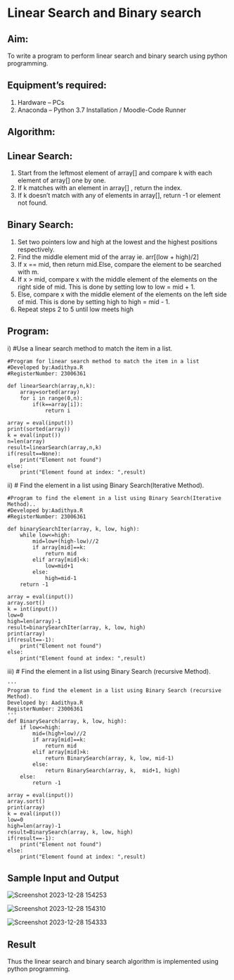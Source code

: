 # Linear Search and Binary search
## Aim:
To write a program to perform linear search and binary search using python programming.
## Equipment’s required:
1.	Hardware – PCs
2.	Anaconda – Python 3.7 Installation / Moodle-Code Runner
## Algorithm:
## Linear Search:
1.	Start from the leftmost element of array[] and compare k with each element of array[] one by one.
2.	If k matches with an element in array[] , return the index.
3.	If k doesn’t match with any of elements in array[], return -1 or element not found.
## Binary Search:
1.	Set two pointers low and high at the lowest and the highest positions respectively.
2.	Find the middle element mid of the array ie. arr[(low + high)/2]
3.	If x == mid, then return mid.Else, compare the element to be searched with m.
4.	If x > mid, compare x with the middle element of the elements on the right side of mid. This is done by setting low to low = mid + 1.
5.	Else, compare x with the middle element of the elements on the left side of mid. This is done by setting high to high = mid - 1.
6.	Repeat steps 2 to 5 until low meets high
## Program:
i)	#Use a linear search method to match the item in a list.
```
#Program for linear search method to match the item in a list
#Developed by:Aadithya.R
#RegisterNumber: 23006361

def linearSearch(array,n,k):
    array=sorted(array)
    for i in range(0,n):
        if(k==array[i]):
            return i
    
array = eval(input())
print(sorted(array))
k = eval(input()) 
n=len(array)
result=linearSearch(array,n,k)
if(result==None):
    print("Element not found")
else:
    print("Element found at index: ",result)

```
ii)	# Find the element in a list using Binary Search(Iterative Method).
```
#Program to find the element in a list using Binary Search(Iterative Method)..
#Developed by:Aadithya.R
#RegisterNumber: 23006361

def binarySearchIter(array, k, low, high):
    while low<=high:
        mid=low+(high-low)//2
        if array[mid]==k:
            return mid
        elif array[mid]<k:
            low=mid+1
        else:
            high=mid-1
    return -1
    
array = eval(input())
array.sort()
k = int(input()) 
low=0
high=len(array)-1
result=binarySearchIter(array, k, low, high)
print(array)
if(result==-1):
    print("Element not found")
else:
    print("Element found at index: ",result)

```
iii)	# Find the element in a list using Binary Search (recursive Method).
```
''' 
Program to find the element in a list using Binary Search (recursive Method).
Developed by: Aadithya.R
RegisterNumber: 23006361
'''
def BinarySearch(array, k, low, high):
    if low<=high:
        mid=(high+low)//2
        if array[mid]==k:
            return mid
        elif array[mid]>k:
            return BinarySearch(array, k, low, mid-1)
        else:
            return BinarySearch(array, k,  mid+1, high)
    else:
        return -1
    
array = eval(input())
array.sort()
print(array)
k = eval(input()) 
low=0
high=len(array)-1
result=BinarySearch(array, k, low, high)
if(result==-1):
    print("Element not found")
else:
    print("Element found at index: ",result)
```
## Sample Input and Output
![Screenshot 2023-12-28 154253](https://github.com/Aadithya2201/Search-Algorithm/assets/145917810/6e9a2548-2cc9-4b0b-9f34-8434bdaf8e13)

![Screenshot 2023-12-28 154310](https://github.com/Aadithya2201/Search-Algorithm/assets/145917810/1a5fd164-315e-4830-8589-3cabed144495)

![Screenshot 2023-12-28 154333](https://github.com/Aadithya2201/Search-Algorithm/assets/145917810/97f2835e-81c2-47aa-b6bf-ed9832ad3b9c)

## Result
Thus the linear search and binary search algorithm is implemented using python programming.
